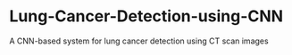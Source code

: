 # Lung-Cancer-Detection-using-CNN
A CNN-based system for lung cancer detection using CT scan images
